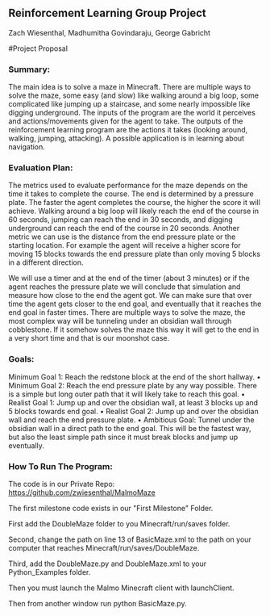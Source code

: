 ## Reinforcement Learning Group Project

Zach Wiesenthal, Madhumitha Govindaraju, George Gabricht

#Project Proposal

### Summary:

The main idea is to solve a maze in Minecraft. There are multiple ways to solve the maze, some easy (and slow) like walking around a big loop, some complicated like jumping up a staircase, and some nearly impossible like digging underground. The inputs of the program are the world it perceives and actions/movements given for the agent to take. The outputs of the reinforcement learning program are the actions it takes (looking around, walking, jumping, attacking). A possible application is in learning about navigation.

### Evaluation Plan:

The metrics used to evaluate performance for the maze depends on the time it takes to complete the course. The end is determined by a pressure plate. The faster the agent completes the course, the higher the score it will achieve. Walking around a big loop will likely reach the end of the course in 60 seconds, jumping can reach the end in 30 seconds, and digging underground can reach the end of the course in 20 seconds. Another metric we can use is the distance from the end pressure plate or the starting location. For example the agent will receive a higher score for moving 15 blocks towards the end pressure plate than only moving 5 blocks in a different direction.

We will use a timer and at the end of the timer (about 3 minutes) or if the agent reaches the pressure plate we will conclude that simulation and measure how close to the end the agent got. We can make sure that over time the agent gets closer to the end goal, and eventually that it reaches the end goal in faster times. There are multiple ways to solve the maze, the most complex way will be tunneling under an obsidian wall through cobblestone. If it somehow solves the maze this way it will get to the end in a very short time and that is our moonshot case.

### Goals:

Minimum Goal 1: Reach the redstone block at the end of the short hallway. • Minimum Goal 2: Reach the end pressure plate by any way possible. There is a simple but long outer path that it will likely take to reach this goal. • Realist Goal 1: Jump up and over the obsidian wall, at least 3 blocks up and 5 blocks towards end goal. • Realist Goal 2: Jump up and over the obsidian wall and reach the end pressure plate. • Ambitious Goal: Tunnel under the obsidian wall in a direct path to the end goal. This will be the fastest way, but also the least simple path since it must break blocks and jump up eventually.

### How To Run The Program:
The code is in our Private Repo: https://github.com/zwiesenthal/MalmoMaze

The first milestone code exists in our "First Milestone" Folder.

First add the DoubleMaze folder to you Minecraft/run/saves folder.

Second, change the path on line 13 of BasicMaze.xml to the path on your computer that reaches Minecraft/run/saves/DoubleMaze.

Third, add the DoubleMaze.py and DoubleMaze.xml to your Python_Examples folder.

Then you must launch the Malmo Minecraft client with launchClient.

Then from another window run python BasicMaze.py.
